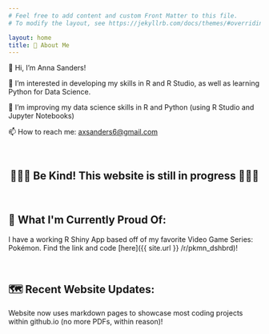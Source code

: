 ```yaml
---
# Feel free to add content and custom Front Matter to this file.
# To modify the layout, see https://jekyllrb.com/docs/themes/#overriding-theme-defaults

layout: home
title: 🦕 About Me
---
```


👋 Hi, I’m Anna Sanders!

👀 I’m interested in developing my skills in R and R Studio, as well as learning Python for Data Science.

🌱 I’m improving my data science skills in R and Python (using R Studio and Jupyter Notebooks)

📫 How to reach me: axsanders6@gmail.com

<br>

<h2 style="text-align:center;"> 🐢🐢🐢 Be Kind! This website is still in progress 🐢🐢🐢 </h2>

<br>

## 🐉 What I'm Currently Proud Of: 

I have a working R Shiny App based off of my favorite Video Game Series: Pokémon. Find the link and code [here]({{ site.url }} /r/pkmn_dshbrd)!

<br>

## 🗺 Recent Website Updates: 

Website now uses markdown pages to showcase most coding projects within github.io (no more PDFs, within reason)!